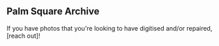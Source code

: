 ## Palm Square Archive

If you have photos that you're looking to have digitised and/or repaired, [reach out]!
